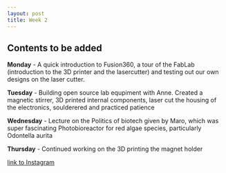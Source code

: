 ```yaml
---
layout: post
title: Week 2
---
```


## Contents to be added


**Monday** - A quick introduction to Fusion360, a tour of the FabLab (introduction to the 3D printer and the lasercutter) and testing out our own designs on the laser cutter.

**Tuesday** - Building open source lab equpiment with Anne. Created a magnetic stirrer, 3D printed internal components, laser cut the housing of the electronics, soulderered and practiced patience

**Wednesday** - Lecture on the Politics of biotech given by Maro, which was super fascinating Photobioreactor for red algae species, particularly Odontella aurita

**Thursday** -  Continued working on the 3D printing the magnet holder 


[link to Instagram ](https://www.instagram.com/carolina.minana/)